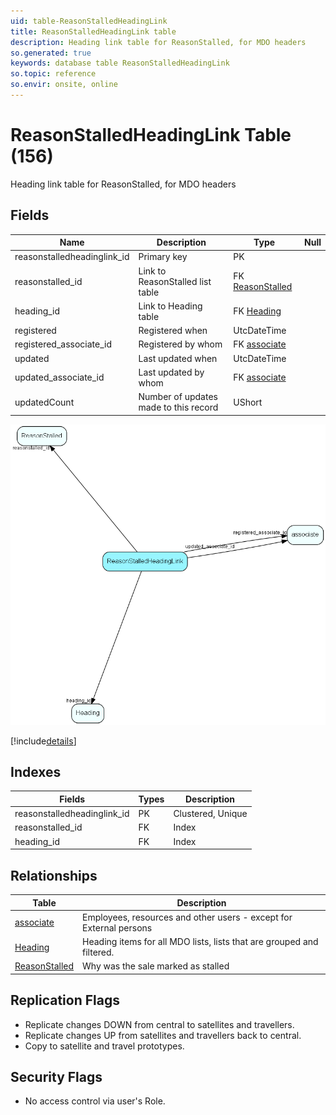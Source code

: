 ```yaml
---
uid: table-ReasonStalledHeadingLink
title: ReasonStalledHeadingLink table
description: Heading link table for ReasonStalled, for MDO headers
so.generated: true
keywords: database table ReasonStalledHeadingLink
so.topic: reference
so.envir: onsite, online
---
```


# ReasonStalledHeadingLink Table (156)

Heading link table for ReasonStalled, for MDO headers

## Fields

| Name | Description | Type | Null |
|------|-------------|------|:----:|
|reasonstalledheadinglink\_id|Primary key|PK| |
|reasonstalled\_id|Link to ReasonStalled list table|FK [ReasonStalled](reasonstalled.md)| |
|heading\_id|Link to Heading table|FK [Heading](heading.md)| |
|registered|Registered when|UtcDateTime| |
|registered\_associate\_id|Registered by whom|FK [associate](associate.md)| |
|updated|Last updated when|UtcDateTime| |
|updated\_associate\_id|Last updated by whom|FK [associate](associate.md)| |
|updatedCount|Number of updates made to this record|UShort| |


![ReasonStalledHeadingLink table relationship diagram](./media/ReasonStalledHeadingLink.png)

[!include[details](./includes/reasonstalledheadinglink.md)]

## Indexes

| Fields | Types | Description |
|--------|-------|-------------|
|reasonstalledheadinglink\_id |PK |Clustered, Unique |
|reasonstalled\_id |FK |Index |
|heading\_id |FK |Index |

## Relationships

| Table|  Description |
|------|-------------|
|[associate](associate.md)  |Employees, resources and other users - except for External persons |
|[Heading](heading.md)  |Heading items for all MDO lists, lists that are grouped and filtered. |
|[ReasonStalled](reasonstalled.md)  |Why was the sale marked as stalled |


## Replication Flags

* Replicate changes DOWN from central to satellites and travellers.
* Replicate changes UP from satellites and travellers back to central.
* Copy to satellite and travel prototypes.

## Security Flags

* No access control via user's Role.

